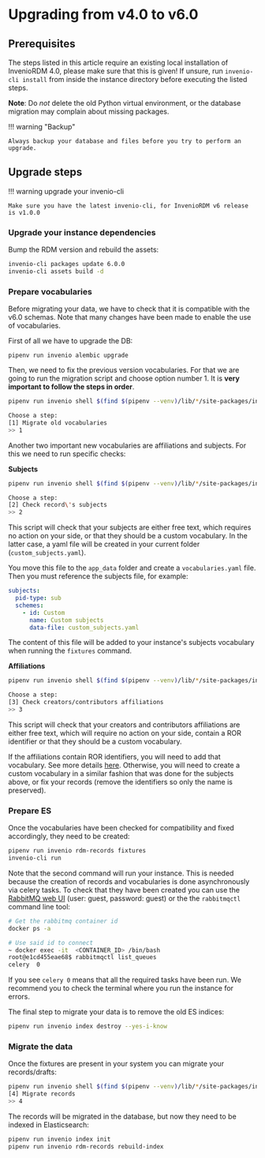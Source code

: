 # Upgrading from v4.0 to v6.0

## Prerequisites

The steps listed in this article require an existing local installation of
InvenioRDM 4.0, please make sure that this is given! If unsure, run
`invenio-cli install` from inside the instance directory before executing the
listed steps.

**Note**: Do *not* delete the old Python virtual environment, or the database
migration may complain about missing packages.

!!! warning "Backup"

    Always backup your database and files before you try to perform an upgrade.

## Upgrade steps

!!! warning upgrade your invenio-cli

    Make sure you have the latest invenio-cli, for InvenioRDM v6 release is v1.0.0

### Upgrade your instance dependencies

Bump the RDM version and rebuild the assets:

```bash
invenio-cli packages update 6.0.0
invenio-cli assets build -d
```

### Prepare vocabularies

Before migrating your data, we have to check that it is compatible with the
v6.0 schemas. Note that many changes have been made to enable the use of
vocabularies.

First of all we have to upgrade the DB:

```
pipenv run invenio alembic upgrade
```

Then, we need to fix the previous version vocabularies. For that we are going
to run the migration script and choose option number 1. It is **very important
to follow the steps in order**.

```bash
pipenv run invenio shell $(find $(pipenv --venv)/lib/*/site-packages/invenio_app_rdm -name migrate_4_0_to_6_0.py)

Choose a step:
[1] Migrate old vocabularies
>> 1
```

Another two important new vocabularies are affiliations and subjects. For this
we need to run specific checks:

**Subjects**

```bash
pipenv run invenio shell $(find $(pipenv --venv)/lib/*/site-packages/invenio_app_rdm -name migrate_4_0_to_6_0.py)

Choose a step:
[2] Check record\'s subjects
>> 2
```

This script will check that your subjects are either free text, which requires
no action on your side, or that they should be a custom vocabulary. In the
latter case, a yaml file will be created in your current folder (`custom_subjects.yaml`).

You move this file to the `app_data` folder and create a `vocabularies.yaml`
file. Then you must reference the subjects file, for example:

```yaml
subjects:
  pid-type: sub
  schemes:
    - id: Custom
      name: Custom subjects
      data-file: custom_subjects.yaml
```

The content of this file will be added to your instance's subjects vocabulary
when running the `fixtures` command.

**Affiliations**

```bash
pipenv run invenio shell $(find $(pipenv --venv)/lib/*/site-packages/invenio_app_rdm -name migrate_4_0_to_6_0.py)

Choose a step:
[3] Check creators/contributors affiliations
>> 3
```

This script will check that your creators and contributors affiliations are
either free text, which will require no action on your side, contain a ROR
identifier or that they should be a custom vocabulary.

If the affiliations contain ROR identifiers, you will need to add that
vocabulary. See more details [here](../../operate/customize/vocabularies/affiliations.md). Otherwise, you will need to create a
custom vocabulary in a similar fashion that was done for the subjects above,
or fix your records (remove the identifiers so only the name is preserved).

### Prepare ES

Once the vocabularies have been checked for compatibility and fixed
accordingly, they need to be created:

```bash
pipenv run invenio rdm-records fixtures
invenio-cli run
```

Note that the second command will run your instance. This is needed because
the creation of records and vocabularies is done asynchronously via celery
tasks. To check that they have been created you can use the [RabbitMQ web UI](http://127.0.0.1:15672/) (user: guest, password: guest) or the the `rabbitmqctl`
command line tool:

```bash
# Get the rabbitmq container id
docker ps -a

# Use said id to connect
~ docker exec -it  <CONTAINER_ID> /bin/bash
root@e1cd455eae68$ rabbitmqctl list_queues
celery	0
```

If you see `celery 0` means that all the required tasks have been run. We
recommend you to check the terminal where you run the instance for errors.

The final step to migrate your data is to remove the old ES indices:

```bash
pipenv run invenio index destroy --yes-i-know
```

### Migrate the data

Once the fixtures are present in your system you can migrate your records/drafts:

```bash
pipenv run invenio shell $(find $(pipenv --venv)/lib/*/site-packages/invenio_app_rdm -name migrate_4_0_to_6_0.py)
[4] Migrate records
>> 4
```

The records will be migrated in the database, but now they need to be indexed
in Elasticsearch:

```bash
pipenv run invenio index init
pipenv run invenio rdm-records rebuild-index
```
